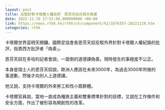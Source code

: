 ```yaml
---
layout: post
title: 反駁針對卡塔爾人權批評　恩芬天奴斥西方偽善
date: 2022-11-19 17:51:04.000000000 +08:00
link: https://news.rthk.hk/rthk/ch/component/k2/1676357-20221119.htm
categories: rthk
---
```


卡塔爾世界盃明天開鑼。國際足協會長恩芬天奴反駁外界針對卡塔爾人權紀錄的批評，指責西方批評者「偽善」。

恩芬天奴在多哈的記者會說，一面倒的道德課偽善。現時發生的事極度不公正。

本身是瑞士人的恩芬天奴說，歐洲人應該在未來3000年，為過去3000年所做的事道歉，然後才向別人上道德課。

他又說，支持卡塔爾的外來勞工和性小眾群體。

卡塔爾官員說，當地一直成為種族主義和雙重標準針對的目標，又說在工作條件和安全方面，作出了被形容為開創性的改革。
